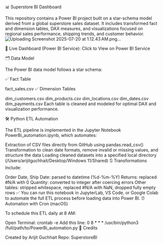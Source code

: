 📊 Superstore BI Dashboard

This repository contains a Power BI project built on a star-schema model derived from a global superstore sales dataset. It includes transformed fact and dimension tables, DAX measures, and visualizations focused on regional sales performance, shipping trends, and customer behavior.
![Uploading Screenshot 2025-07-20 at 1.12.43 AM.png…]()


🔗 Live Dashboard (Power BI Service):
Click to View on Power BI Service

🗂️ Data Model

The Power BI data model follows a star schema:

✅ Fact Table

fact_sales.csv
✅ Dimension Tables

dim_customers.csv
dim_products.csv
dim_locations.csv
dim_dates.csv
dim_payments.csv
Each table is cleaned and modeled for optimal DAX and visualization performance.

🛠️ Python ETL Automation

The ETL pipeline is implemented in the Jupyter Notebook PowerBi_automation.ipynb, which automates:

Extraction of CSV files directly from GitHub using pandas.read_csv()
Transformation to clean date formats, remove invalid or missing values, and structure the data
Loading cleaned datasets into a specified local directory (/Users/arijitguchhait/Desktop/Windows 11/Shared)
🔃 Transformations Include:

Order Date, Ship Date: parsed to datetime (%d-%m-%Y)
Returns: replaced #N/A with 0
Quantity: converted to integer after coercing errors
Other tables: stripped whitespace, replaced #N/A with NaN, dropped fully empty rows
✅ You can run this notebook in JupyterLab, VS Code, or Google Colab to automate the full ETL process before loading data into Power BI.
⏰ Automation with Cron (macOS)

To schedule this ETL daily at 8 AM:

Open Terminal:
crontab -e
Add this line:
0 8 * * * /usr/bin/python3 /full/path/to/PowerBi_automation.py
📎 Credits

Created by Arijit Guchhait
Repo: SuperstoreBI
